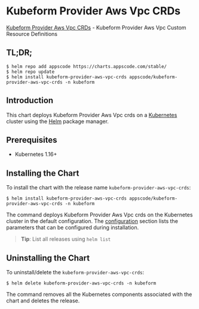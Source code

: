 # Kubeform Provider Aws Vpc CRDs

[Kubeform Provider Aws Vpc CRDs](https://github.com/kubeform) - Kubeform Provider Aws Vpc Custom Resource Definitions

## TL;DR;

```console
$ helm repo add appscode https://charts.appscode.com/stable/
$ helm repo update
$ helm install kubeform-provider-aws-vpc-crds appscode/kubeform-provider-aws-vpc-crds -n kubeform
```

## Introduction

This chart deploys Kubeform Provider Aws Vpc crds on a [Kubernetes](http://kubernetes.io) cluster using the [Helm](https://helm.sh) package manager.

## Prerequisites

- Kubernetes 1.16+

## Installing the Chart

To install the chart with the release name `kubeform-provider-aws-vpc-crds`:

```console
$ helm install kubeform-provider-aws-vpc-crds appscode/kubeform-provider-aws-vpc-crds -n kubeform
```

The command deploys Kubeform Provider Aws Vpc crds on the Kubernetes cluster in the default configuration. The [configuration](#configuration) section lists the parameters that can be configured during installation.

> **Tip**: List all releases using `helm list`

## Uninstalling the Chart

To uninstall/delete the `kubeform-provider-aws-vpc-crds`:

```console
$ helm delete kubeform-provider-aws-vpc-crds -n kubeform
```

The command removes all the Kubernetes components associated with the chart and deletes the release.



